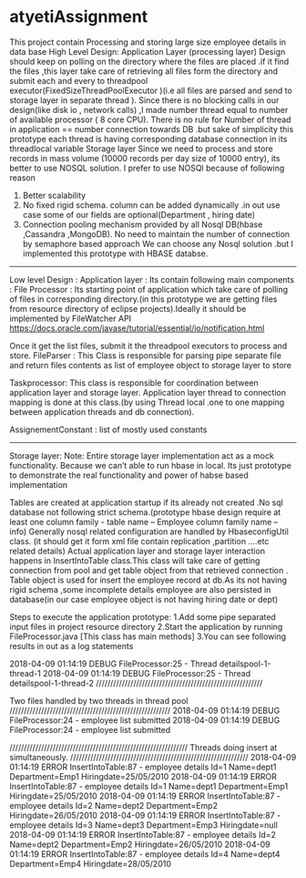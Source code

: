 # atyetiAssignment
This project contain Processing and storing large size employee details in data base
High Level Design:
Application Layer (processing layer)
Design should keep on polling on the directory where the files are placed .if it find the files ,this layer take care of retrieving all files form the directory and submit each and every to threadpool executor(FixedSizeThreadPoolExecutor )(i.e all files are parsed and send to storage layer in separate thread ).
Since there is no blocking calls in our design(like disk io , network calls) ,I made number thread equal to number of available processor ( 8 core CPU).
There is no rule for Number of thread in application == number connection towards DB .but sake of simplicity this prototype each  thread is having  corresponding database connection in its threadlocal variable
Storage layer 
Since we need to process and store records in mass volume (10000 records per day size of 10000 entry), its better to use NOSQL solution. I prefer  to use NOSQl because of following reason
1.	Better scalability
2.	No fixed rigid schema. column can be added dynamically  .in out use case some of our fields are optional(Department , hiring date)
3.	Connection pooling mechanism provided by all Nosql DB(hbase ,Cassandra ,MongoDB).
No need to maintain the number of connection by semaphore based approach 
We can choose any Nosql solution .but I implemented this prototype with HBASE databse.
------------------------------------------------------------------------------------------------------------------------------------------------------------------------------------------------------------------------------------------------------------------------------------------------------------------------------------------------------------------------------------------------------------------------------
Low level Design :
Application layer :
Its contain following main components :
File Processor :
Its starting point of application which take care of polling of files in corresponding directory.(in this prototype we are getting files from resource directory of eclipse projects).Ideally it should be implemented by FileWatcher API 
https://docs.oracle.com/javase/tutorial/essential/io/notification.html

 Once it get the list files, submit it the threadpool executors to process and store.
FileParser :
This Class is responsible for parsing pipe separate file and return files contents as list of employee object to storage layer to store

Taskprocessor:
This class is responsible for coordination between application layer and storage layer. Application layer thread to connection mapping is done at this class.(by using Thread local .one to one mapping between application threads and db connection).

AssignementConstant :  list of mostly used constants

 

------------------------------------------------------------------------------------------------------------------------------------------


Storage layer:
Note: Entire storage layer implementation act as  a mock functionality. Because we can’t able to run hbase in local. Its just prototype to demonstrate the real functionality and power of habse based implementation

Tables are created at application startup if its already not created .No sql database not following strict schema.(prototype hbase design require at least one column family -  table name – Employee column family name – info)
Generally nosql related configuration are handled by HbaseconfigUtil class. (it should get it form xml file contain replication ,partition ….etc related details)
Actual application layer and storage layer interaction happens in InsertIntoTable class.This class will take care of getting connection from pool and get table object from that retrieved connection .
Table object is used for insert the employee record at db.As its not having rigid schema ,some incomplete details employee are also persisted in database(in our case employee object is not having hiring date or dept)
 

Steps to execute the application prototype:
1.Add some pipe separated input  files in project resource directory 
2.Start the application by running FileProcessor.java [This class has main methods]
3.You can see following results in out as a log statements

2018-04-09 01:14:19 DEBUG FileProcessor:25 - Thread detailspool-1-thread-1
2018-04-09 01:14:19 DEBUG FileProcessor:25 - Thread detailspool-1-thread-2
//////////////////////////////////////////////////////////

Two files handled by two threads in thread pool
////////////////////////////////////////////////////////
2018-04-09 01:14:19 DEBUG FileProcessor:24 - employee list submitted
2018-04-09 01:14:19 DEBUG FileProcessor:24 - employee list submitted

//////////////////////////////////////////////////////////////
Threads doing insert at simultaneously.
//////////////////////////////////////////////////////////////
2018-04-09 01:14:19 ERROR InsertIntoTable:87 - 
employee details Id=1  Name=dept1  Department=Emp1    Hiringdate=25/05/2010
2018-04-09 01:14:19 ERROR InsertIntoTable:87 - 
employee details Id=1  Name=dept1  Department=Emp1    Hiringdate=25/05/2010
2018-04-09 01:14:19 ERROR InsertIntoTable:87 - 
employee details Id=2  Name=dept2  Department=Emp2    Hiringdate=26/05/2010
2018-04-09 01:14:19 ERROR InsertIntoTable:87 - 
employee details Id=3  Name=dept3  Department=Emp3    Hiringdate=null
2018-04-09 01:14:19 ERROR InsertIntoTable:87 - 
employee details Id=2  Name=dept2  Department=Emp2    Hiringdate=26/05/2010
2018-04-09 01:14:19 ERROR InsertIntoTable:87 - 
employee details Id=4  Name=dept4  Department=Emp4    Hiringdate=28/05/2010
